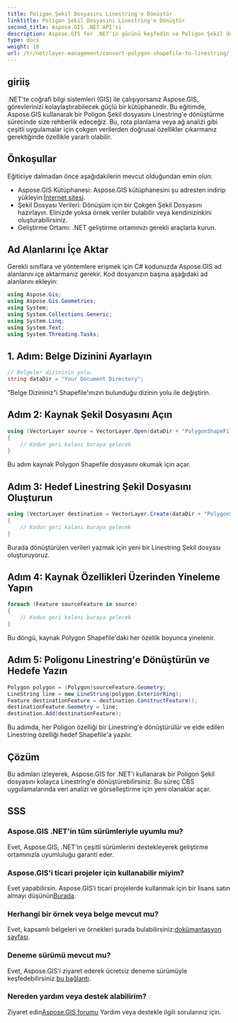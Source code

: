 ```yaml
---
title: Poligon Şekil Dosyasını Linestring'e Dönüştür
linktitle: Poligon Şekil Dosyasını Linestring'e Dönüştür
second_title: Aspose.GIS .NET API'si
description: Aspose.GIS for .NET'in gücünü keşfedin ve Poligon Şekil dosyalarını zahmetsizce Çizgi Dizilerine dönüştürün. CBS gelişiminizi bugün artırın!
type: docs
weight: 18
url: /tr/net/layer-management/convert-polygon-shapefile-to-linestring/
---
```

## giriiş
.NET'te coğrafi bilgi sistemleri (GIS) ile çalışıyorsanız Aspose.GIS, görevlerinizi kolaylaştırabilecek güçlü bir kütüphanedir. Bu eğitimde, Aspose.GIS kullanarak bir Poligon Şekil dosyasını Linestring'e dönüştürme sürecinde size rehberlik edeceğiz. Bu, rota planlama veya ağ analizi gibi çeşitli uygulamalar için çokgen verilerden doğrusal özellikler çıkarmanız gerektiğinde özellikle yararlı olabilir.
## Önkoşullar
Eğiticiye dalmadan önce aşağıdakilerin mevcut olduğundan emin olun:
-  Aspose.GIS Kütüphanesi: Aspose.GIS kütüphanesini şu adresten indirip yükleyin:[İnternet sitesi](https://releases.aspose.com/gis/net/).
- Şekil Dosyası Verileri: Dönüşüm için bir Çokgen Şekil Dosyasını hazırlayın. Elinizde yoksa örnek veriler bulabilir veya kendinizinkini oluşturabilirsiniz.
- Geliştirme Ortamı: .NET geliştirme ortamınızı gerekli araçlarla kurun.
## Ad Alanlarını İçe Aktar
Gerekli sınıflara ve yöntemlere erişmek için C# kodunuzda Aspose.GIS ad alanlarını içe aktarmanız gerekir. Kod dosyanızın başına aşağıdaki ad alanlarını ekleyin:
```csharp
using Aspose.Gis;
using Aspose.Gis.Geometries;
using System;
using System.Collections.Generic;
using System.Linq;
using System.Text;
using System.Threading.Tasks;
```
## 1. Adım: Belge Dizinini Ayarlayın
```csharp
// Belgeler dizininin yolu.
string dataDir = "Your Document Directory";
```
"Belge Dizininiz"i Shapefile'ınızın bulunduğu dizinin yolu ile değiştirin.
## Adım 2: Kaynak Şekil Dosyasını Açın
```csharp
using (VectorLayer source = VectorLayer.Open(dataDir + "PolygonShapeFile.shp", Drivers.Shapefile))
{
    // Kodun geri kalanı buraya gelecek
}
```
Bu adım kaynak Polygon Shapefile dosyasını okumak için açar.
## Adım 3: Hedef Linestring Şekil Dosyasını Oluşturun
```csharp
using (VectorLayer destination = VectorLayer.Create(dataDir + "PolygonShapeFileToLineShapeFile_out.shp", Drivers.Shapefile))
{
    // Kodun geri kalanı buraya gelecek
}
```
Burada dönüştürülen verileri yazmak için yeni bir Linestring Şekil dosyası oluşturuyoruz.
## Adım 4: Kaynak Özellikleri Üzerinden Yineleme Yapın
```csharp
foreach (Feature sourceFeature in source)
{
    // Kodun geri kalanı buraya gelecek
}
```
Bu döngü, kaynak Polygon Shapefile'daki her özellik boyunca yinelenir.
## Adım 5: Poligonu Linestring'e Dönüştürün ve Hedefe Yazın
```csharp
Polygon polygon = (Polygon)sourceFeature.Geometry;
LineString line = new LineString(polygon.ExteriorRing);
Feature destinationFeature = destination.ConstructFeature();
destinationFeature.Geometry = line;
destination.Add(destinationFeature);
```
Bu adımda, her Poligon özelliği bir Linestring'e dönüştürülür ve elde edilen Linestring özelliği hedef Shapefile'a yazılır.
## Çözüm
Bu adımları izleyerek, Aspose.GIS for .NET'i kullanarak bir Poligon Şekil dosyasını kolayca Linestring'e dönüştürebilirsiniz. Bu süreç CBS uygulamalarında veri analizi ve görselleştirme için yeni olanaklar açar.

## SSS
### Aspose.GIS .NET'in tüm sürümleriyle uyumlu mu?
Evet, Aspose.GIS, .NET'in çeşitli sürümlerini destekleyerek geliştirme ortamınızla uyumluluğu garanti eder.
### Aspose.GIS'i ticari projeler için kullanabilir miyim?
 Evet yapabilirsin. Aspose.GIS'i ticari projelerde kullanmak için bir lisans satın almayı düşünün[Burada](https://purchase.aspose.com/buy).
### Herhangi bir örnek veya belge mevcut mu?
 Evet, kapsamlı belgeleri ve örnekleri şurada bulabilirsiniz:[dokümantasyon sayfası](https://reference.aspose.com/gis/net/).
### Deneme sürümü mevcut mu?
 Evet, Aspose.GIS'i ziyaret ederek ücretsiz deneme sürümüyle keşfedebilirsiniz.[bu bağlantı](https://releases.aspose.com/).
### Nereden yardım veya destek alabilirim?
 Ziyaret edin[Aspose.GIS forumu](https://forum.aspose.com/c/gis/33) Yardım veya destekle ilgili sorularınız için.